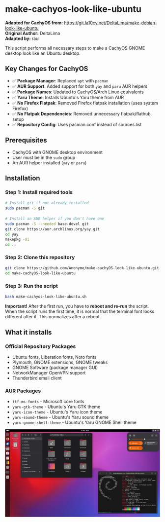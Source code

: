 # make-cachyos-look-like-ubuntu

**Adapted for CachyOS from:** https://git.la10cy.net/DeltaLima/make-debian-look-like-ubuntu  
**Original Author:** DeltaLima  
**Adapted by:** raul

This script performs all necessary steps to make a CachyOS GNOME desktop look like an Ubuntu desktop.

## Key Changes for CachyOS

- ✅ **Package Manager**: Replaced `apt` with `pacman` 
- ✅ **AUR Support**: Added support for both `yay` and `paru` AUR helpers
- ✅ **Package Names**: Updated to CachyOS/Arch Linux equivalents
- ✅ **Yaru Theme**: Installs Ubuntu's Yaru theme from AUR
- ✅ **No Firefox Flatpak**: Removed Firefox flatpak installation (uses system Firefox)
- ✅ **No Flatpak Dependencies**: Removed unnecessary flatpak/flathub setup
- ✅ **Repository Config**: Uses pacman.conf instead of sources.list

## Prerequisites

- CachyOS with GNOME desktop environment
- User must be in the `sudo` group
- An AUR helper installed (`yay` or `paru`)

## Installation

### Step 1: Install required tools
```bash
# Install git if not already installed
sudo pacman -S git

# Install an AUR helper if you don't have one
sudo pacman -S --needed base-devel git
git clone https://aur.archlinux.org/yay.git
cd yay
makepkg -si
cd ..
```

### Step 2: Clone this repository
```bash
git clone https://github.com/Anonymo/make-cachyOS-look-like-ubuntu.git
cd make-cachyOS-look-like-ubuntu
```

### Step 3: Run the script
```bash
bash make-cachyos-look-like-ubuntu.sh
```

**Important!** After the first run, you have to **reboot and re-run** the script. 
When the script runs the first time, it is normal that the terminal font looks different after it. This normalizes after a reboot.

## What it installs

### Official Repository Packages
- Ubuntu fonts, Liberation fonts, Noto fonts
- Plymouth, GNOME extensions, GNOME tweaks
- GNOME Software (package manager GUI)
- NetworkManager OpenVPN support
- Thunderbird email client

### AUR Packages
- `ttf-ms-fonts` - Microsoft core fonts
- `yaru-gtk-theme` - Ubuntu's Yaru GTK theme
- `yaru-icon-theme` - Ubuntu's Yaru icon theme  
- `yaru-sound-theme` - Ubuntu's Yaru sound theme
- `yaru-gnome-shell-theme` - Ubuntu's Yaru GNOME Shell theme

![Ubuntuish CachyOS GNOME Desktop](screenshot/screenshot1.png "Ubuntuish CachyOS GNOME Desktop")
